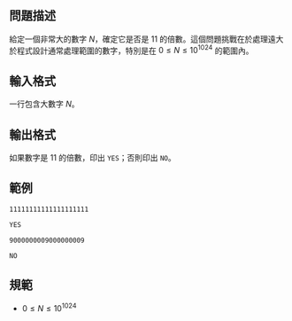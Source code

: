 ## 問題描述
給定一個非常大的數字 $N$，確定它是否是 $11$ 的倍數。這個問題挑戰在於處理遠大於程式設計通常處理範圍的數字，特別是在 $0 \leq N \leq 10^{1024}$ 的範圍內。

## 輸入格式
一行包含大數字 $N$。

## 輸出格式
如果數字是 $11$ 的倍數，印出 `YES`；否則印出 `NO`。

## 範例

```input1
11111111111111111111
```

```output1
YES
```

```input2
9000000009000000009
```

```output2
NO
```

## 規範
- $0 \leq N \leq 10^{1024}$

